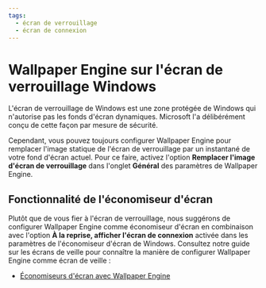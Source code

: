 ```yaml
---
tags:
  - écran de verrouillage
  - écran de connexion
---
```


# Wallpaper Engine sur l'écran de verrouillage Windows

L'écran de verrouillage de Windows est une zone protégée de Windows qui n'autorise pas les fonds d'écran dynamiques. Microsoft l'a délibérément conçu de cette façon par mesure de sécurité.

Cependant, vous pouvez toujours configurer Wallpaper Engine pour remplacer l'image statique de l'écran de verrouillage par un instantané de votre fond d'écran actuel. Pour ce faire, activez l'option **Remplacer l'image d'écran de verrouillage** dans l'onglet **Général** des paramètres de Wallpaper Engine.

## Fonctionnalité de l'économiseur d'écran

Plutôt que de vous fier à l'écran de verrouillage, nous suggérons de configurer Wallpaper Engine comme économiseur d'écran en combinaison avec l'option **À la reprise, afficher l'écran de connexion** activée dans les paramètres de l'économiseur d'écran de Windows. Consultez notre guide sur les écrans de veille pour connaître la manière de configurer Wallpaper Engine comme écran de veille :

* [Économiseurs d'écran avec Wallpaper Engine](/functionality/screensaver.html)